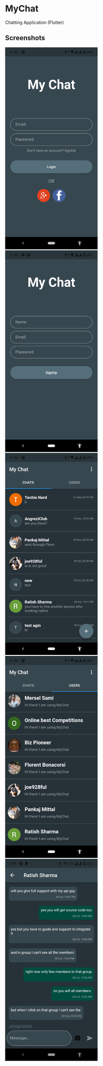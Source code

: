 # MyChat

Chatting Application (Flutter)

## Screenshots
<p float="left">
  <img src="screenshots/1.png" width="300" />
  <img src="screenshots/2.png" width="300" />
  <img src="screenshots/3.png" width="300" />
  <img src="screenshots/4.png" width="300" />
  <img src="screenshots/5.png" width="300" />
</p>
